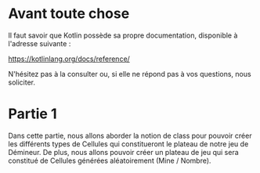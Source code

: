 # Avant toute chose

Il faut savoir que Kotlin possède sa propre documentation, disponible à l'adresse suivante :

https://kotlinlang.org/docs/reference/

N'hésitez pas à la consulter ou, si elle ne répond pas à vos questions, nous soliciter.

# Partie 1

Dans cette partie, nous allons aborder la notion de class pour pouvoir créer les différents types de Cellules qui constitueront le plateau de notre jeu de Démineur. De plus, nous allons pouvoir créer un plateau de jeu qui sera constitué de Cellules générées aléatoirement (Mine / Nombre).
